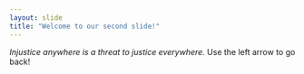 ```yaml
---
layout: slide
title: "Welcome to our second slide!"
---
```

*Injustice anywhere is a threat to justice everywhere.*
Use the left arrow to go back!
